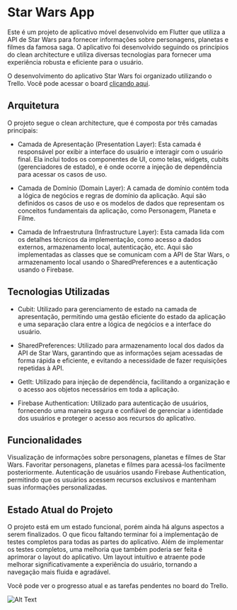 # Star Wars App
Este é um projeto de aplicativo móvel desenvolvido em Flutter que utiliza a API de Star Wars para fornecer informações sobre personagens, planetas e filmes da famosa saga. O aplicativo foi desenvolvido seguindo os princípios do clean architecture e utiliza diversas tecnologias para fornecer uma experiência robusta e eficiente para o usuário.

O desenvolvimento do aplicativo Star Wars foi organizado utilizando o Trello. Você pode acessar o board [clicando aqui](https://trello.com/invite/b/6IgGNNqr/ATTIaddce879745bf2c3fdaacbd41fbf2af09E7626EA/aplicativo-de-informacoes-star-wars).


## Arquitetura
O projeto segue o clean architecture, que é composta por três camadas principais:

* Camada de Apresentação (Presentation Layer): Esta camada é responsável por exibir a interface do usuário e interagir com o usuário final. Ela inclui todos os componentes de UI, como telas, widgets, cubits (gerenciadores de estado), e é onde ocorre a injeção de dependência para acessar os casos de uso.

* Camada de Domínio (Domain Layer): A camada de domínio contém toda a lógica de negócios e regras de domínio da aplicação. Aqui são definidos os casos de uso e os modelos de dados que representam os conceitos fundamentais da aplicação, como Personagem, Planeta e Filme.

* Camada de Infraestrutura (Infrastructure Layer): Esta camada lida com os detalhes técnicos da implementação, como acesso a dados externos, armazenamento local, autenticação, etc. Aqui são implementadas as classes que se comunicam com a API de Star Wars, o armazenamento local usando o SharedPreferences e a autenticação usando o Firebase.

## Tecnologias Utilizadas
* Cubit: Utilizado para gerenciamento de estado na camada de apresentação, permitindo uma gestão eficiente do estado da aplicação e uma separação clara entre a lógica de negócios e a interface do usuário.

* SharedPreferences: Utilizado para armazenamento local dos dados da API de Star Wars, garantindo que as informações sejam acessadas de forma rápida e eficiente, e evitando a necessidade de fazer requisições repetidas à API.

* GetIt: Utilizado para injeção de dependência, facilitando a organização e o acesso aos objetos necessários em toda a aplicação.

* Firebase Authentication: Utilizado para autenticação de usuários, fornecendo uma maneira segura e confiável de gerenciar a identidade dos usuários e proteger o acesso aos recursos do aplicativo.

## Funcionalidades
Visualização de informações sobre personagens, planetas e filmes de Star Wars.
Favoritar personagens, planetas e filmes para acessá-los facilmente posteriormente.
Autenticação de usuários usando Firebase Authentication, permitindo que os usuários acessem recursos exclusivos e mantenham suas informações personalizadas.

## Estado Atual do Projeto
O projeto está em um estado funcional, porém ainda há alguns aspectos a serem finalizados. O que ficou faltando terminar foi a implementação de testes completos para todas as partes do aplicativo.  Além de implementar os testes completos, uma melhoria que também poderia ser feita é aprimorar o layout do aplicativo. Um layout intuitivo e atraente pode melhorar significativamente a experiência do usuário, tornando a navegação mais fluida e agradável. 

Você pode ver o progresso atual e as tarefas pendentes no board do Trello.


![Alt Text](assets/images/starwarsapp.gif)



